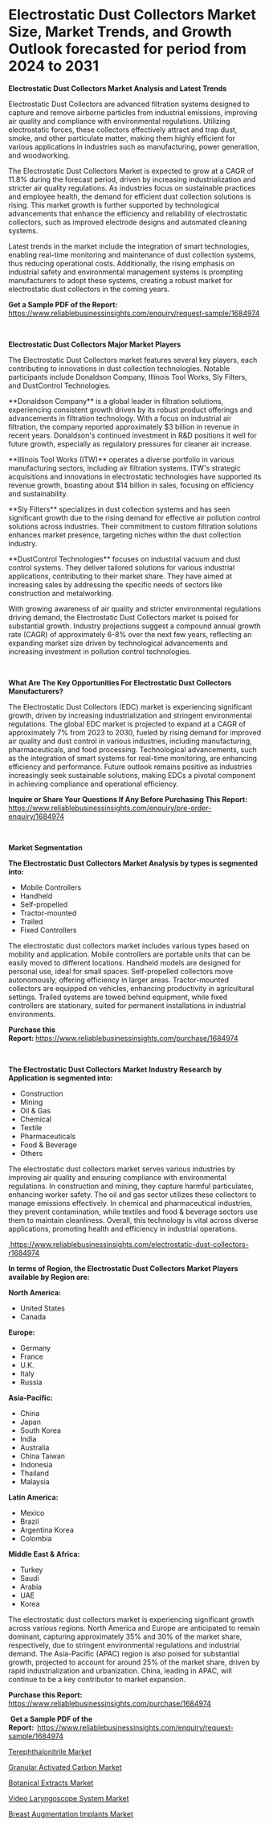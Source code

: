 <p><h1>Electrostatic Dust Collectors Market Size, Market Trends, and Growth Outlook forecasted for period from 2024 to 2031</h1></p><p><strong>Electrostatic Dust Collectors Market Analysis and Latest Trends</strong></p>
<p><p>Electrostatic Dust Collectors are advanced filtration systems designed to capture and remove airborne particles from industrial emissions, improving air quality and compliance with environmental regulations. Utilizing electrostatic forces, these collectors effectively attract and trap dust, smoke, and other particulate matter, making them highly efficient for various applications in industries such as manufacturing, power generation, and woodworking.</p><p>The Electrostatic Dust Collectors Market is expected to grow at a CAGR of 11.8% during the forecast period, driven by increasing industrialization and stricter air quality regulations. As industries focus on sustainable practices and employee health, the demand for efficient dust collection solutions is rising. This market growth is further supported by technological advancements that enhance the efficiency and reliability of electrostatic collectors, such as improved electrode designs and automated cleaning systems.</p><p>Latest trends in the market include the integration of smart technologies, enabling real-time monitoring and maintenance of dust collection systems, thus reducing operational costs. Additionally, the rising emphasis on industrial safety and environmental management systems is prompting manufacturers to adopt these systems, creating a robust market for electrostatic dust collectors in the coming years.</p></p>
<p><strong>Get a Sample PDF of the Report:&nbsp;</strong> <a href="https://www.reliablebusinessinsights.com/enquiry/request-sample/1684974?utm_campaign=102&utm_medium=2&utm_source=Github&utm_content=ia&utm_term=07112024&utm_id=electrostatic-dust-collectors">https://www.reliablebusinessinsights.com/enquiry/request-sample/1684974</a></p>
<p>&nbsp;</p>
<p><strong>Electrostatic Dust Collectors Major Market Players</strong></p>
<p><p>The Electrostatic Dust Collectors market features several key players, each contributing to innovations in dust collection technologies. Notable participants include Donaldson Company, Illinois Tool Works, Sly Filters, and DustControl Technologies.</p><p>**Donaldson Company** is a global leader in filtration solutions, experiencing consistent growth driven by its robust product offerings and advancements in filtration technology. With a focus on industrial air filtration, the company reported approximately $3 billion in revenue in recent years. Donaldson's continued investment in R&D positions it well for future growth, especially as regulatory pressures for cleaner air increase.</p><p>**Illinois Tool Works (ITW)** operates a diverse portfolio in various manufacturing sectors, including air filtration systems. ITW's strategic acquisitions and innovations in electrostatic technologies have supported its revenue growth, boasting about $14 billion in sales, focusing on efficiency and sustainability.</p><p>**Sly Filters** specializes in dust collection systems and has seen significant growth due to the rising demand for effective air pollution control solutions across industries. Their commitment to custom filtration solutions enhances market presence, targeting niches within the dust collection industry.</p><p>**DustControl Technologies** focuses on industrial vacuum and dust control systems. They deliver tailored solutions for various industrial applications, contributing to their market share. They have aimed at increasing sales by addressing the specific needs of sectors like construction and metalworking.</p><p>With growing awareness of air quality and stricter environmental regulations driving demand, the Electrostatic Dust Collectors market is poised for substantial growth. Industry projections suggest a compound annual growth rate (CAGR) of approximately 6-8% over the next few years, reflecting an expanding market size driven by technological advancements and increasing investment in pollution control technologies.</p></p>
<p>&nbsp;</p>
<p><strong>What Are The Key Opportunities For Electrostatic Dust Collectors Manufacturers?</strong></p>
<p><p>The Electrostatic Dust Collectors (EDC) market is experiencing significant growth, driven by increasing industrialization and stringent environmental regulations. The global EDC market is projected to expand at a CAGR of approximately 7% from 2023 to 2030, fueled by rising demand for improved air quality and dust control in various industries, including manufacturing, pharmaceuticals, and food processing. Technological advancements, such as the integration of smart systems for real-time monitoring, are enhancing efficiency and performance. Future outlook remains positive as industries increasingly seek sustainable solutions, making EDCs a pivotal component in achieving compliance and operational efficiency.</p></p>
<p><strong>Inquire or Share Your Questions If Any Before Purchasing This Report:</strong> <a href="https://www.reliablebusinessinsights.com/enquiry/pre-order-enquiry/1684974?utm_campaign=102&utm_medium=2&utm_source=Github&utm_content=ia&utm_term=07112024&utm_id=electrostatic-dust-collectors">https://www.reliablebusinessinsights.com/enquiry/pre-order-enquiry/1684974</a></p>
<p>&nbsp;</p>
<p><strong>Market Segmentation</strong></p>
<p><strong>The Electrostatic Dust Collectors Market Analysis by types is segmented into:</strong></p>
<p><ul><li>Mobile Controllers</li><li>Handheld</li><li>Self-propelled</li><li>Tractor-mounted</li><li>Trailed</li><li>Fixed Controllers</li></ul></p>
<p><p>The electrostatic dust collectors market includes various types based on mobility and application. Mobile controllers are portable units that can be easily moved to different locations. Handheld models are designed for personal use, ideal for small spaces. Self-propelled collectors move autonomously, offering efficiency in larger areas. Tractor-mounted collectors are equipped on vehicles, enhancing productivity in agricultural settings. Trailed systems are towed behind equipment, while fixed controllers are stationary, suited for permanent installations in industrial environments.</p></p>
<p><strong>Purchase this Report:&nbsp;</strong><a href="https://www.reliablebusinessinsights.com/purchase/1684974?utm_campaign=102&utm_medium=2&utm_source=Github&utm_content=ia&utm_term=07112024&utm_id=electrostatic-dust-collectors">https://www.reliablebusinessinsights.com/purchase/1684974</a></p>
<p>&nbsp;</p>
<p><strong>The Electrostatic Dust Collectors Market Industry Research by Application is segmented into:</strong></p>
<p><ul><li>Construction</li><li>Mining</li><li>Oil & Gas</li><li>Chemical</li><li>Textile</li><li>Pharmaceuticals</li><li>Food & Beverage</li><li>Others</li></ul></p>
<p><p>The electrostatic dust collectors market serves various industries by improving air quality and ensuring compliance with environmental regulations. In construction and mining, they capture harmful particulates, enhancing worker safety. The oil and gas sector utilizes these collectors to manage emissions effectively. In chemical and pharmaceutical industries, they prevent contamination, while textiles and food & beverage sectors use them to maintain cleanliness. Overall, this technology is vital across diverse applications, promoting health and efficiency in industrial operations.</p></p>
<p><a href="https://www.reliablebusinessinsights.com/electrostatic-dust-collectors-r1684974?utm_campaign=102&utm_medium=2&utm_source=Github&utm_content=ia&utm_term=07112024&utm_id=electrostatic-dust-collectors">&nbsp;https://www.reliablebusinessinsights.com/electrostatic-dust-collectors-r1684974</a></p>
<p><strong>In terms of Region, the Electrostatic Dust Collectors Market Players available by Region are:</strong></p>
<p>
    <p> <strong> North America: </strong>
        <ul>
            <li>United States</li>
            <li>Canada</li>
        </ul>
        </p> 
    <p> <strong> Europe: </strong>
        <ul>
            <li>Germany</li>
            <li>France</li>
            <li>U.K.</li>
            <li>Italy</li>
            <li>Russia</li>
        </ul>
        </p> 
    <p> <strong> Asia-Pacific: </strong>
        <ul>
            <li>China</li>
            <li>Japan</li>
            <li>South Korea</li>
            <li>India</li>
            <li>Australia</li>
            <li>China Taiwan</li>
            <li>Indonesia</li>
            <li>Thailand</li>
            <li>Malaysia</li>
        </ul>
        </p> 
    <p> <strong> Latin America: </strong>
        <ul>
            <li>Mexico</li>
            <li>Brazil</li>
            <li>Argentina Korea</li>
            <li>Colombia</li>
        </ul>
        </p> 
    <p> <strong> Middle East & Africa: </strong>
        <ul>
            <li>Turkey</li>
            <li>Saudi</li>
            <li>Arabia</li>
            <li>UAE</li>
            <li>Korea</li>
        </ul>
    </p>
    </p>
<p><p>The electrostatic dust collectors market is experiencing significant growth across various regions. North America and Europe are anticipated to remain dominant, capturing approximately 35% and 30% of the market share, respectively, due to stringent environmental regulations and industrial demand. The Asia-Pacific (APAC) region is also poised for substantial growth, projected to account for around 25% of the market share, driven by rapid industrialization and urbanization. China, leading in APAC, will continue to be a key contributor to market expansion.</p></p>
<p><strong>Purchase this Report: </strong><a href="https://www.reliablebusinessinsights.com/purchase/1684974?utm_campaign=102&utm_medium=2&utm_source=Github&utm_content=ia&utm_term=07112024&utm_id=electrostatic-dust-collectors">https://www.reliablebusinessinsights.com/purchase/1684974</a></p>
<p>&nbsp;<strong>Get a Sample PDF of the Report:&nbsp;&nbsp;</strong><a href="https://www.reliablebusinessinsights.com/enquiry/request-sample/1684974?utm_campaign=102&utm_medium=2&utm_source=Github&utm_content=ia&utm_term=07112024&utm_id=electrostatic-dust-collectors">https://www.reliablebusinessinsights.com/enquiry/request-sample/1684974</a></p>
<p><strong></strong></p>
<p><p><a href="https://medium.com/@lavenaz9fufin/terephthalonitrile-market-size-and-share-analysis-growth-trends-and-forecasts-the-56b859dd7705?utm_campaign=102&utm_medium=2&utm_source=Github&utm_content=ia&utm_term=07112024&utm_id=electrostatic-dust-collectors">Terephthalonitrile Market</a></p><p><a href="https://github.com/SidorelaGurakuqi596/Market-Research-Report-List-1/blob/main/granular-activated-carbon-market.md?utm_campaign=102&utm_medium=2&utm_source=Github&utm_content=ia&utm_term=07112024&utm_id=electrostatic-dust-collectors">Granular Activated Carbon Market</a></p><p><a href="https://github.com/laurettae0ac/Market-Research-Report-List-1/blob/main/botanical-extracts-market.md?utm_campaign=102&utm_medium=2&utm_source=Github&utm_content=ia&utm_term=07112024&utm_id=electrostatic-dust-collectors">Botanical Extracts Market</a></p><p><a href="https://issuu.com/reportprime-2/docs/video-laryngoscope-system-market-si_bef2dfa7e008b6?utm_campaign=102&utm_medium=2&utm_source=Github&utm_content=ia&utm_term=07112024&utm_id=electrostatic-dust-collectors">Video Laryngoscope System Market</a></p><p><a href="https://issuu.com/reportprime-2/docs/breast-augmentation-implants-market_7304a8e8f33479?utm_campaign=102&utm_medium=2&utm_source=Github&utm_content=ia&utm_term=07112024&utm_id=electrostatic-dust-collectors">Breast Augmentation Implants Market</a></p></p>